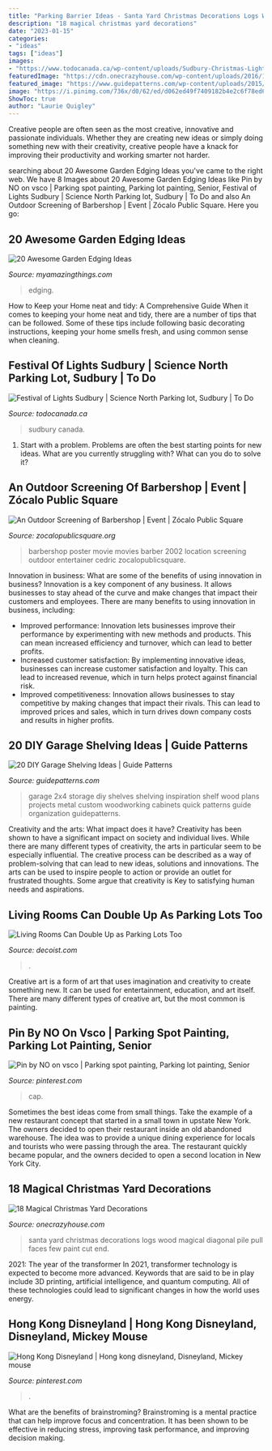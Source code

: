 ```yaml
---
title: "Parking Barrier Ideas - Santa Yard Christmas Decorations Logs Wood Magical Diagonal Pile Pull Faces Few Paint Cut End"
description: "18 magical christmas yard decorations"
date: "2023-01-15"
categories:
- "ideas"
tags: ["ideas"]
images:
- "https://www.todocanada.ca/wp-content/uploads/Sudbury-Christmas-Lights-1-855x570.jpg"
featuredImage: "https://cdn.onecrazyhouse.com/wp-content/uploads/2016/10/santa-logs.jpg"
featured_image: "https://www.guidepatterns.com/wp-content/uploads/2015/07/DIY-Garage-Shelves-2x4.jpg"
image: "https://i.pinimg.com/736x/d0/62/ed/d062ed49f7409182b4e2c6f78ed68ef1.jpg"
ShowToc: true
author: "Laurie Quigley"
---
```



Creative people are often seen as the most creative, innovative and passionate individuals. Whether they are creating new ideas or simply doing something new with their creativity, creative people have a knack for improving their productivity and working smarter not harder.

	

		
searching about 20 Awesome Garden Edging Ideas you've came to the right web. We have 8 Images about 20 Awesome Garden Edging Ideas like Pin by NO on vsco | Parking spot painting, Parking lot painting, Senior, Festival of Lights Sudbury | Science North Parking lot, Sudbury | To Do and also An Outdoor Screening of Barbershop | Event | Zócalo Public Square. Here you go:
		
    
## 20 Awesome Garden Edging Ideas

<img loading=lazy src="https://myamazingthings.com/wp-content/uploads/2016/11/garden4.jpg" onerror="this.onerror=null;this.src='https://tse3.mm.bing.net/th?id=OIP.EP9unXaFw8Kzo71arMw4_QHaJ4&amp;pid=15.1';" alt="20 Awesome Garden Edging Ideas">

_Source: myamazingthings.com_

>edging. 

	

How to Keep your Home neat and tidy: A Comprehensive Guide
When it comes to keeping your home neat and tidy, there are a number of tips that can be followed. Some of these tips include following basic decorating instructions, keeping your home smells fresh, and using common sense when cleaning.

    
## Festival Of Lights Sudbury | Science North Parking Lot, Sudbury | To Do

<img loading=lazy src="https://www.todocanada.ca/wp-content/uploads/Sudbury-Christmas-Lights-1-855x570.jpg" onerror="this.onerror=null;this.src='https://tse2.mm.bing.net/th?id=OIP.hTErrDwTGyUaKb2NYDi5HQHaE8&amp;pid=15.1';" alt="Festival of Lights Sudbury | Science North Parking lot, Sudbury | To Do">

_Source: todocanada.ca_

>sudbury canada. 

	

1. Start with a problem. Problems are often the best starting points for new ideas. What are you currently struggling with? What can you do to solve it? 

    
## An Outdoor Screening Of Barbershop | Event | Zócalo Public Square

<img loading=lazy src="https://www.zocalopublicsquare.org/wp-content/uploads/2016/05/Barbershop-poster.jpg" onerror="this.onerror=null;this.src='https://tse4.mm.bing.net/th?id=OIP.DREKV6FlKURIcG38frzO3wHaLN&amp;pid=15.1';" alt="An Outdoor Screening of Barbershop | Event | Zócalo Public Square">

_Source: zocalopublicsquare.org_

>barbershop poster movie movies barber 2002 location screening outdoor entertainer cedric zocalopublicsquare. 

	

Innovation in business: What are some of the benefits of using innovation in business?
Innovation is a key component of any business. It allows businesses to stay ahead of the curve and make changes that impact their customers and employees. There are many benefits to using innovation in business, including: 
- Improved performance: Innovation lets businesses improve their performance by experimenting with new methods and products. This can mean increased efficiency and turnover, which can lead to better profits. 
- Increased customer satisfaction: By implementing innovative ideas, businesses can increase customer satisfaction and loyalty. This can lead to increased revenue, which in turn helps protect against financial risk. 
- Improved competitiveness: Innovation allows businesses to stay competitive by making changes that impact their rivals. This can lead to improved prices and sales, which in turn drives down company costs and results in higher profits.

    
## 20 DIY Garage Shelving Ideas | Guide Patterns

<img loading=lazy src="https://www.guidepatterns.com/wp-content/uploads/2015/07/DIY-Garage-Shelves-2x4.jpg" onerror="this.onerror=null;this.src='https://tse4.mm.bing.net/th?id=OIP.Snr8onD0Fbo5AMQTXQFJEgHaJ4&amp;pid=15.1';" alt="20 DIY Garage Shelving Ideas | Guide Patterns">

_Source: guidepatterns.com_

>garage 2x4 storage diy shelves shelving inspiration shelf wood plans projects metal custom woodworking cabinets quick patterns guide organization guidepatterns. 

	

Creativity and the arts: What impact does it have?
Creativity has been shown to have a significant impact on society and individual lives. While there are many different types of creativity, the arts in particular seem to be especially influential. The creative process can be described as a way of problem-solving that can lead to new ideas, solutions and innovations. The arts can be used to inspire people to action or provide an outlet for frustrated thoughts. Some argue that creativity is Key to satisfying human needs and aspirations.

    
## Living Rooms Can Double Up As Parking Lots Too

<img loading=lazy src="https://cdn.decoist.com/wp-content/uploads/2011/09/Car-parked-inside-home-5.jpg" onerror="this.onerror=null;this.src='https://tse3.mm.bing.net/th?id=OIP.wx_90-PqB6B-jYxk_76N8wHaFe&amp;pid=15.1';" alt="Living Rooms Can Double Up as Parking Lots Too">

_Source: decoist.com_

>. 

	

Creative art is a form of art that uses imagination and creativity to create something new. It can be used for entertainment, education, and art itself. There are many different types of creative art, but the most common is painting.

    
## Pin By NO On Vsco | Parking Spot Painting, Parking Lot Painting, Senior

<img loading=lazy src="https://i.pinimg.com/736x/d0/62/ed/d062ed49f7409182b4e2c6f78ed68ef1.jpg" onerror="this.onerror=null;this.src='https://tse1.mm.bing.net/th?id=OIP.lYJfoqhP69klFA3rOp3zCgHaNL&amp;pid=15.1';" alt="Pin by NO on vsco | Parking spot painting, Parking lot painting, Senior">

_Source: pinterest.com_

>cap. 

	

Sometimes the best ideas come from small things. Take the example of a new restaurant concept that started in a small town in upstate New York. The owners decided to open their restaurant inside an old abandoned warehouse. The idea was to provide a unique dining experience for locals and tourists who were passing through the area. The restaurant quickly became popular, and the owners decided to open a second location in New York City.

    
## 18 Magical Christmas Yard Decorations

<img loading=lazy src="https://cdn.onecrazyhouse.com/wp-content/uploads/2016/10/santa-logs.jpg" onerror="this.onerror=null;this.src='https://tse1.mm.bing.net/th?id=OIP.p2I0QCWAYc7cxyi9TKKxtQHaLL&amp;pid=15.1';" alt="18 Magical Christmas Yard Decorations">

_Source: onecrazyhouse.com_

>santa yard christmas decorations logs wood magical diagonal pile pull faces few paint cut end. 

	

2021: The year of the transformer
In 2021, transformer technology is expected to become more advanced. Keywords that are said to be in play include 3D printing, artificial intelligence, and quantum computing. All of these technologies could lead to significant changes in how the world uses energy.

    
## Hong Kong Disneyland | Hong Kong Disneyland, Disneyland, Mickey Mouse

<img loading=lazy src="https://i.pinimg.com/736x/4d/49/64/4d4964cc04d23ef1715a72edf65eafd7.jpg" onerror="this.onerror=null;this.src='https://tse2.mm.bing.net/th?id=OIP.3OCoBCV2rxKkxdduHtcNmQHaJ3&amp;pid=15.1';" alt="Hong Kong Disneyland | Hong kong disneyland, Disneyland, Mickey mouse">

_Source: pinterest.com_

>. 

	

What are the benefits of brainstroming?
Brainstroming is a mental practice that can help improve focus and concentration. It has been shown to be effective in reducing stress, improving task performance, and improving decision making.

